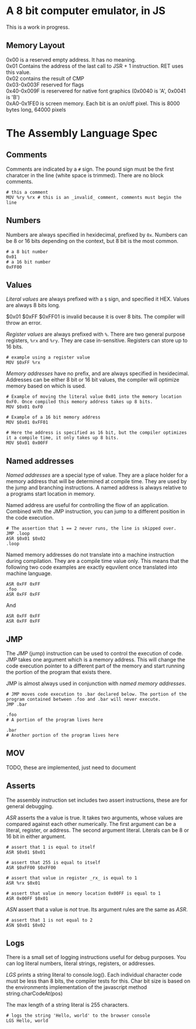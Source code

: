 A 8 bit computer emulator, in JS
=============

This is a work in progress.

Memory Layout
-----------------

0x00 is a reserved empty address. It has no meaning.  
0x01 Contains the address of the last call to JSR + 1 instruction. RET uses this value.  
0x02 contains the result of CMP  
0x03-0x003F reserved for flags  
0x40-0x009F is reservered for native font graphics (0x0040 is 'A', 0x0041 is 'B')  
0xA0-0x1FE0 is screen memory. Each bit is an on/off pixel. This is 8000 bytes long, 64000 pixels  

The Assembly Language Spec
=============

Comments
-----------------
Comments are indicated by a `#` sign. The pound sign must be the first charatcer in the line (white space is trimmed). There are no block comments.

```
# this a comment
MOV %ry %rx # this is an _invalid_ comment, comments must begin the line
```

Numbers
-----------------
Numbers are always specified in hexidecimal, prefixed by `0x`. Numbers can be 8 or 16 bits depending on the context, but 8 bit is the most common.

```
# a 8 bit number
0x01
# a 16 bit number 
0xFF00
```

Values
-----------------
*Literal values* are always prefixed with a `$` sign, and specified it HEX. Values are always 8 bits long. 

$0x01 
$0xFF
$0xFF01 is invalid because it is over 8 bits. The compiler will throw an error.

*Register values* are always prefixed with `%`. There are two general purpose registers, `%rx` and `%ry`. They are case in-sensitive. Registers can store up to 16 bits.

```
# example using a register value
MOV $0xFF %rx
```

*Memory addresses* have no prefix, and are always specified in hexidecimal. Addresses can be either 8 bit or 16 bit values, the compiler will optimize memory based on which is used.

```
# Example of moving the literal value 0x01 into the memory location 0xF0. Once compiled this memory address takes up 8 bits.
MOV $0x01 0xF0

# Example of a 16 bit memory address
MOV $0x01 0xFF01

# Here the address is specified as 16 bit, but the compiler optimizes it a compile time, it only takes up 8 bits.
MOV $0x01 0x00FF
```

Named addresses
------------------
*Named addresses* are a special type of value. They are a place holder for a memory address that will be determined at compile time. They are used by the jump and branching instructions. A named address is always relative to a programs start location in memory.

Named address are useful for controlling the flow of an application. Combined with the JMP instruction, you can jump to a different position in the code execution.

```
# The assertion that 1 == 2 never runs, the line is skipped over.
JMP .loop
ASR $0x01 $0x02
.loop
```

Named memory addresses do not translate into a machine instruction during compilation. They are a compile time value only. This means that the following two code examples are exactly equvilent once translated into machine language.

```
ASR 0xFF 0xFF
.foo
ASR 0xFF 0xFF
```
And
```
ASR 0xFF 0xFF
ASR 0xFF 0xFF
```

JMP
------------------
The *JMP* (jump) instruction can be used to control the execution of code. JMP takes one argument which is a memory address. This will change the code execution pointer to a different part of the memory and start running the portion of the program that exists there.

JMP is almost always used in conjunction with *named memory addresses*.

```
# JMP moves code execution to .bar declared below. The portion of the program contained between .foo and .bar will never execute.
JMP .bar

.foo
# A portion of the program lives here

.bar
# Another portion of the program lives here
```


MOV
------------------
TODO, these are implemented, just need to document

Asserts
-----------------------
The assembly instruction set includes two assert instructions, these are for general debugging.

*ASR* asserts the a value is true. It takes two arguments, whose values are compared against each other numerically. The first argument can be a literal, register, or address. The second argument literal. Literals can be 8 or 16 bit in either argument.

```
# assert that 1 is equal to itself
ASR $0x01 $0x01

# assert that 255 is equal to itself
ASR $0xFF00 $0xFF00

# assert that value in register _rx_ is equal to 1
ASR %rx $0x01

# assert that value in memory location 0x00FF is equal to 1
ASR 0x00FF $0x01
```

*ASN* assert that a value is _not_ true. Its argument rules are the same as *ASR*.

```
# assert that 1 is not equal to 2
ASN $0x01 $0x02
```

Logs
-----------------
There is a small set of logging instructions useful for debug purposes. You can log literal numbers, literal strings, registers, or addresses.

*LGS* prints a string literal to console.log(). Each individual character code must be less than 8 bits, the compiler tests for this. Char bit size is based on the environments implementation of the javascript method string.charCodeAt(pos)

The max length of a string literal is 255 characters.

```jav
# logs the string 'Hello, world' to the browser console
LGS Hello, world
```
